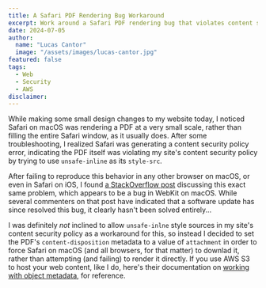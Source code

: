 ```yaml
---
title: A Safari PDF Rendering Bug Workaround
excerpt: Work around a Safari PDF rendering bug that violates content security policies by forcing PDF downloads instead.
date: 2024-07-05
author:
  name: "Lucas Cantor"
  image: "/assets/images/lucas-cantor.jpg"
featured: false
tags:
  - Web
  - Security
  - AWS
disclaimer:
---
```


While making some small design changes to my website today, I noticed Safari on macOS was rendering a PDF at a very small scale, rather than filling the entire Safari window, as it usually does. After some troubleshooting, I realized Safari was generating a content security policy error, indicating the PDF itself was violating my site's content security policy by trying to use `unsafe-inline` as its `style-src`.

After failing to reproduce this behavior in any other browser on macOS, or even in Safari on iOS, I found [a StackOverflow post](https://stackoverflow.com/questions/76077768/webkit-pdf-display-seems-to-require-csp-with-unsafe-inline-style-src) discussing this exact same problem, which appears to be a bug in WebKit on macOS. While several commenters on that post have indicated that a software update has since resolved this bug, it clearly hasn't been solved entirely...

I was definitely _not_ inclined to allow `unsafe-inlne` style sources in my site's content security policy as a workaround for this, so instead I decided to set the PDF's `content-disposition` metadata to a value of `attachment` in order to force Safari on macOS (and all browsers, for that matter) to downlad it, rather than attempting (and failing) to render it directly. If you use AWS S3 to host your web content, like I do, here's their documentation on [working with object metadata](https://docs.aws.amazon.com/AmazonS3/latest/userguide/UsingMetadata.html), for reference.

